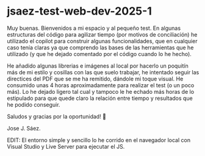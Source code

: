 # jsaez-test-web-dev-2025-1


Muy buenas. Bienvenidos a mi espacio y al pequeño test. En algunas estructuras del código para agilizar tiempo (por motivos de conciliación) he utilizado el copilot para construir algunas funcionalidades, que en cualquier caso tenía claras ya que comprendo las bases de las herramientas que he utilizado (y que he dejado comentado por el código cuando lo he hecho).

He añadido algunas librerias e imágenes al local por hacerlo un poquitín más de mi estilo y cosillas con las que suelo trabajar, he intentado seguir las directices del PDF que se me ha remitido, dándole mi toque visual. He consumido unas 4 horas aproximadamente para realizar el test (o un poco más). Lo he dejado ligero tal cual y tampoco le he echado más horas de lo estipulado para que quede claro la relación entre tiempo y resultados que he podido conseguir.

Saludos y gracias por la oportunidad! 🙇

Jose J. Sáez.


EDIT: El entorno simple y sencillo lo he corrido en el navegador local con Visual Studio y Live Server para ejecutar el JS.
